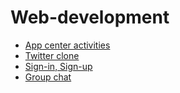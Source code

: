 # Web-development
* [App center activities](https://github.com/vacu9708/Web-development/tree/main/App%20center%20activities)
* [Twitter clone](https://github.com/vacu9708/Twitter-clone)
* [Sign-in, Sign-up](https://github.com/vacu9708/Web-development/tree/main/Sign-in%2C%20Sign-up)
* [Group chat](https://github.com/vacu9708/Web-development/tree/main/Group%20chat)
